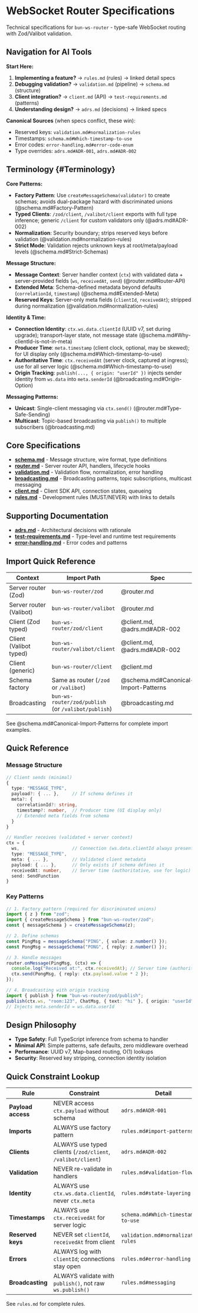 # WebSocket Router Specifications

Technical specifications for `bun-ws-router` - type-safe WebSocket routing with Zod/Valibot validation.

## Navigation for AI Tools

**Start Here:**

1. **Implementing a feature?** → `rules.md` (rules) → linked detail specs
2. **Debugging validation?** → `validation.md` (pipeline) → `schema.md` (structure)
3. **Client integration?** → `client.md` (API) → `test-requirements.md` (patterns)
4. **Understanding design?** → `adrs.md` (decisions) → linked specs

**Canonical Sources** (when specs conflict, these win):

- Reserved keys: `validation.md#normalization-rules`
- Timestamps: `schema.md#Which-timestamp-to-use`
- Error codes: `error-handling.md#error-code-enum`
- Type overrides: `adrs.md#ADR-001`, `adrs.md#ADR-002`

## Terminology {#Terminology}

**Core Patterns:**

- **Factory Pattern**: Use `createMessageSchema(validator)` to create schemas; avoids dual-package hazard with discriminated unions (@schema.md#Factory-Pattern)
- **Typed Clients**: `/zod/client`, `/valibot/client` exports with full type inference; generic `/client` for custom validators only (@adrs.md#ADR-002)
- **Normalization**: Security boundary; strips reserved keys before validation (@validation.md#normalization-rules)
- **Strict Mode**: Validation rejects unknown keys at root/meta/payload levels (@schema.md#Strict-Schemas)

**Message Structure:**

- **Message Context**: Server handler context (`ctx`) with validated data + server-provided fields (`ws`, `receivedAt`, `send`) (@router.md#Router-API)
- **Extended Meta**: Schema-defined metadata beyond defaults (`correlationId`, `timestamp`) (@schema.md#Extended-Meta)
- **Reserved Keys**: Server-only meta fields (`clientId`, `receivedAt`); stripped during normalization (@validation.md#normalization-rules)

**Identity & Time:**

- **Connection Identity**: `ctx.ws.data.clientId` (UUID v7, set during upgrade); transport-layer state, not message state (@schema.md#Why-clientId-is-not-in-meta)
- **Producer Time**: `meta.timestamp` (client clock, optional, may be skewed); for UI display only (@schema.md#Which-timestamp-to-use)
- **Authoritative Time**: `ctx.receivedAt` (server clock, captured at ingress); use for all server logic (@schema.md#Which-timestamp-to-use)
- **Origin Tracking**: `publish(..., { origin: "userId" })` injects sender identity from `ws.data` into `meta.senderId` (@broadcasting.md#Origin-Option)

**Messaging Patterns:**

- **Unicast**: Single-client messaging via `ctx.send()` (@router.md#Type-Safe-Sending)
- **Multicast**: Topic-based broadcasting via `publish()` to multiple subscribers (@broadcasting.md)

## Core Specifications

- **[schema.md](./schema.md)** - Message structure, wire format, type definitions
- **[router.md](./router.md)** - Server router API, handlers, lifecycle hooks
- **[validation.md](./validation.md)** - Validation flow, normalization, error handling
- **[broadcasting.md](./broadcasting.md)** - Broadcasting patterns, topic subscriptions, multicast messaging
- **[client.md](./client.md)** - Client SDK API, connection states, queueing
- **[rules.md](./rules.md)** - Development rules (MUST/NEVER) with links to details

## Supporting Documentation

- **[adrs.md](./adrs.md)** - Architectural decisions with rationale
- **[test-requirements.md](./test-requirements.md)** - Type-level and runtime test requirements
- **[error-handling.md](./error-handling.md)** - Error codes and patterns

## Import Quick Reference

| Context                 | Import Path                                         | Spec                                 |
| ----------------------- | --------------------------------------------------- | ------------------------------------ |
| Server router (Zod)     | `bun-ws-router/zod`                                 | @router.md                           |
| Server router (Valibot) | `bun-ws-router/valibot`                             | @router.md                           |
| Client (Zod typed)      | `bun-ws-router/zod/client`                          | @client.md, @adrs.md#ADR-002         |
| Client (Valibot typed)  | `bun-ws-router/valibot/client`                      | @client.md, @adrs.md#ADR-002         |
| Client (generic)        | `bun-ws-router/client`                              | @client.md                           |
| Schema factory          | Same as router (`/zod` or `/valibot`)               | @schema.md#Canonical-Import-Patterns |
| Broadcasting            | `bun-ws-router/zod/publish` (or `/valibot/publish`) | @broadcasting.md                     |

See @schema.md#Canonical-Import-Patterns for complete import examples.

## Quick Reference

### Message Structure

```typescript
// Client sends (minimal)
{
  type: "MESSAGE_TYPE",
  payload?: { ... },     // If schema defines it
  meta?: {
    correlationId?: string,
    timestamp?: number,  // Producer time (UI display only)
    // Extended meta fields from schema
  }
}

// Handler receives (validated + server context)
ctx = {
  ws,                    // Connection (ws.data.clientId always present)
  type: "MESSAGE_TYPE",
  meta: { ... },         // Validated client metadata
  payload: { ... },      // Only exists if schema defines it
  receivedAt: number,    // Server time (authoritative, use for logic)
  send: SendFunction
}
```

### Key Patterns

```typescript
// 1. Factory pattern (required for discriminated unions)
import { z } from "zod";
import { createMessageSchema } from "bun-ws-router/zod";
const { messageSchema } = createMessageSchema(z);

// 2. Define schemas
const PingMsg = messageSchema("PING", { value: z.number() });
const PongMsg = messageSchema("PONG", { reply: z.number() });

// 3. Handle messages
router.onMessage(PingMsg, (ctx) => {
  console.log("Received at:", ctx.receivedAt); // Server time (authoritative)
  ctx.send(PongMsg, { reply: ctx.payload.value * 2 });
});

// 4. Broadcasting with origin tracking
import { publish } from "bun-ws-router/zod/publish";
publish(ctx.ws, "room:123", ChatMsg, { text: "hi" }, { origin: "userId" });
// Injects meta.senderId = ws.data.userId
```

## Design Philosophy

- **Type Safety**: Full TypeScript inference from schema to handler
- **Minimal API**: Simple patterns, safe defaults, zero middleware overhead
- **Performance**: UUID v7, Map-based routing, O(1) lookups
- **Security**: Reserved key stripping, connection identity isolation

## Quick Constraint Lookup

| Rule               | Constraint                                                  | Detail                              |
| ------------------ | ----------------------------------------------------------- | ----------------------------------- |
| **Payload access** | NEVER access `ctx.payload` without schema                   | `adrs.md#ADR-001`                   |
| **Imports**        | ALWAYS use factory pattern                                  | `rules.md#import-patterns`          |
| **Clients**        | ALWAYS use typed clients (`/zod/client`, `/valibot/client`) | `adrs.md#ADR-002`                   |
| **Validation**     | NEVER re-validate in handlers                               | `rules.md#validation-flow`          |
| **Identity**       | ALWAYS use `ctx.ws.data.clientId`, never `ctx.meta`         | `rules.md#state-layering`           |
| **Timestamps**     | ALWAYS use `ctx.receivedAt` for server logic                | `schema.md#Which-timestamp-to-use`  |
| **Reserved keys**  | NEVER set `clientId`, `receivedAt` from client              | `validation.md#normalization-rules` |
| **Errors**         | ALWAYS log with `clientId`; connections stay open           | `rules.md#error-handling`           |
| **Broadcasting**   | ALWAYS validate with `publish()`, not raw `ws.publish()`    | `rules.md#messaging`                |

See `rules.md` for complete rules.
